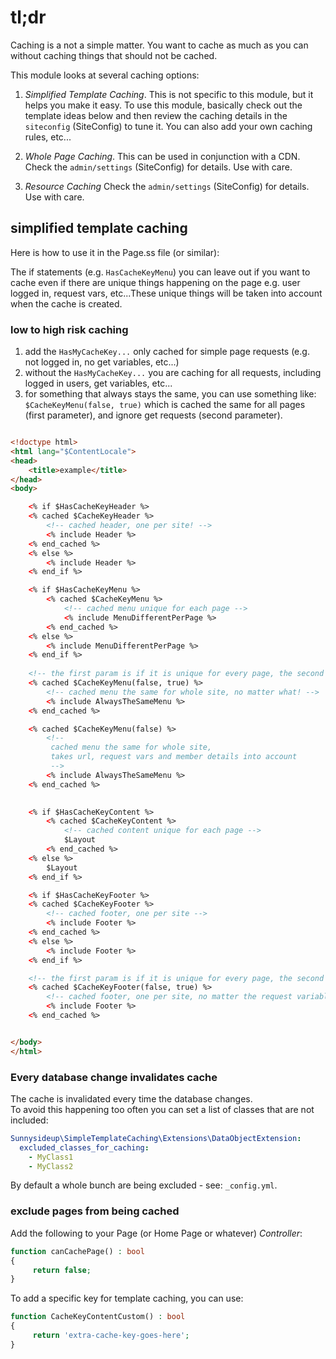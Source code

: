 # tl;dr

Caching is a not a simple matter.  You want to cache as much as you can without caching things that should not be cached.

This module looks at several caching options:

1. *Simplified Template Caching*.  This is not specific to this module, but it helps you make it easy.
   To use this module, basically check out the template ideas below and then
   review the caching details in the `siteconfig` (SiteConfig) to tune it.
   You can also add your own caching rules, etc...

2. *Whole Page Caching*.  This can be used in conjunction with a CDN.
   Check the `admin/settings` (SiteConfig) for details. Use with care.

3. *Resource Caching* 
    Check the `admin/settings` (SiteConfig) for details. Use with care.

## simplified template caching

Here is how to use it in the Page.ss file (or similar):

The if statements (e.g. `HasCacheKeyMenu`) you can leave out if you want to cache even if there are
unique things happening on the page e.g. user logged in, request vars, etc...These unique things will
be taken into account when the cache is created.

### low to high risk caching

1. add the `HasMyCacheKey...` only cached for simple page requests (e.g. not logged in, no get variables, etc...)
2. without the `HasMyCacheKey...` you are caching for all requests, including logged in users, get variables, etc...
3. for something that always stays the same, you can use something like: `$CacheKeyMenu(false, true)`
   which is cached the same for all pages (first parameter), and ignore get requests (second parameter).

```html

<!doctype html>
<html lang="$ContentLocale">
<head>
    <title>example</title>
</head>
<body>

    <% if $HasCacheKeyHeader %>
    <% cached $CacheKeyHeader %>
        <!-- cached header, one per site! -->
        <% include Header %>
    <% end_cached %>
    <% else %>
        <% include Header %>
    <% end_if %>

    <% if $HasCacheKeyMenu %>
        <% cached $CacheKeyMenu %>
            <!-- cached menu unique for each page -->
            <% include MenuDifferentPerPage %>
        <% end_cached %>
    <% else %>
        <% include MenuDifferentPerPage %>
    <% end_if %>
    
    <!-- the first param is if it is unique for every page, the second forces caching even if there are get variables, etc... -->
    <% cached $CacheKeyMenu(false, true) %>
        <!-- cached menu the same for whole site, no matter what! -->
        <% include AlwaysTheSameMenu %>
    <% end_cached %>

    <% cached $CacheKeyMenu(false) %>
        <!-- 
         cached menu the same for whole site, 
         takes url, request vars and member details into account 
         -->
        <% include AlwaysTheSameMenu %>
    <% end_cached %>

        
    <% if $HasCacheKeyContent %>
        <% cached $CacheKeyContent %>
            <!-- cached content unique for each page -->
            $Layout
        <% end_cached %>
    <% else %>
        $Layout
    <% end_if %>

    <% if $HasCacheKeyFooter %>
    <% cached $CacheKeyFooter %>
        <!-- cached footer, one per site -->
        <% include Footer %>
    <% end_cached %>
    <% else %>
        <% include Footer %>
    <% end_if %>

    <!-- the first param is if it is unique for every page, the second forces caching even if there are get variables, etc... -->
    <% cached $CacheKeyFooter(false, true) %>
        <!-- cached footer, one per site, no matter the request variables, user logged in / whatever! -->
        <% include Footer %>
    <% end_cached %>


</body>
</html>

```

### Every database change invalidates cache

The cache is invalidated every time the database changes.  
To avoid this happening too often you can set a list of classes that are not included:

```yml
Sunnysideup\SimpleTemplateCaching\Extensions\DataObjectExtension:
  excluded_classes_for_caching:
    - MyClass1
    - MyClass2
```

By default a whole bunch are being excluded - see: `_config.yml`.


### exclude pages from being cached

Add the following to your Page (or Home Page or whatever) *Controller*:

```php
function canCachePage() : bool
{
     return false;
}
```

To add a specific key for template caching, you can use:

```php
function CacheKeyContentCustom() : bool
{
     return 'extra-cache-key-goes-here';
}
```
